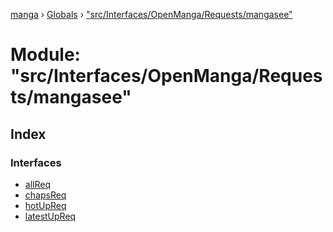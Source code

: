 [manga](../README.md) › [Globals](../globals.md) › ["src/Interfaces/OpenManga/Requests/mangasee"](_src_interfaces_openmanga_requests_mangasee_.md)

# Module: "src/Interfaces/OpenManga/Requests/mangasee"

## Index

### Interfaces

* [allReq](../interfaces/_src_interfaces_openmanga_requests_mangasee_.allreq.md)
* [chapsReq](../interfaces/_src_interfaces_openmanga_requests_mangasee_.chapsreq.md)
* [hotUpReq](../interfaces/_src_interfaces_openmanga_requests_mangasee_.hotupreq.md)
* [latestUpReq](../interfaces/_src_interfaces_openmanga_requests_mangasee_.latestupreq.md)
